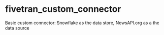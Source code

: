 # fivetran_custom_connector
Basic custom connector: Snowflake as the data store, NewsAPI.org as a the data source
